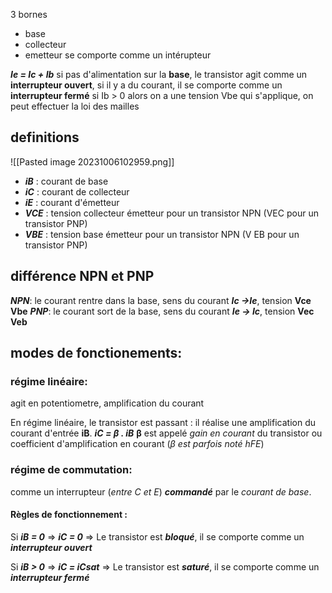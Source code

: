 3 bornes
 - base
 - collecteur
 - emetteur
se comporte comme un intérupteur

***Ie = Ic + Ib***
si pas d'alimentation sur la **base**, le transistor agit comme un **interrupteur ouvert**, si il y 
a du courant, il se comporte comme un **interrupteur fermé**
si Ib > 0 alors on a une tension Vbe qui s'applique, on peut effectuer la loi des mailles

## definitions

![[Pasted image 20231006102959.png]]
- ***iB*** : courant de base
- ***iC*** : courant de collecteur
- ***iE*** : courant d'émetteur
- ***VCE*** : tension collecteur émetteur pour un transistor NPN (VEC pour un transistor PNP)
- ***VBE*** : tension base émetteur pour un transistor NPN (V EB pour un transistor PNP)

## différence NPN et PNP
***NPN***: le courant rentre dans la base, sens du courant ***Ic ->Ie***, tension **Vce** **Vbe**
***PNP***: le courant sort de la base, sens du courant ***Ie -> Ic***, tension **Vec** **Veb**

## modes de fonctionements:
### régime linéaire:
agit en potentiometre, amplification du courant

En régime linéaire, le transistor est passant : il réalise une amplification du courant
d'entrée **iB**.
***iC = β . iB***
**β** est appelé *gain en courant* du transistor ou coefficient d'amplification en courant
(*β est parfois noté hFE*)

### régime de commutation:

comme un interrupteur (*entre C et E*) ***commandé*** par le *courant de base*.
#### Règles de fonctionnement :

Si ***iB = 0*** => ***iC = 0*** => Le transistor est ***bloqué***, il se comporte comme un ***interrupteur ouvert***

Si ***iB > 0*** => ***iC = iCsat*** => Le transistor est ***saturé***, il se comporte comme un ***interrupteur fermé***
